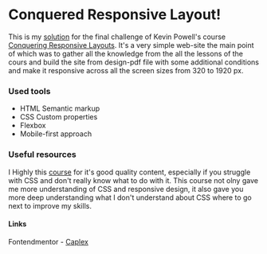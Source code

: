 # Conquered Responsive Layout!

This is my [solution](https://caplexw.github.io/Responsive-layout-the-final-challenge/) for the final challenge of Kevin Powell's course [Conquering Responsive Layouts](https://courses.kevinpowell.co/conquering-responsive-layouts). It's a very simple web-site the main point of which was to gather all the knowledge from the all the lessons of the cours and build the site from design-pdf file with some additional conditions and make it responsive across all the screen sizes from 320 to 1920 px. 


### Used tools
- HTML Semantic markup
- CSS Custom properties
- Flexbox
- Mobile-first approach

### Useful resources
I Highly this [course](https://courses.kevinpowell.co/conquering-responsive-layouts) for it's good quality content, especially if you struggle with CSS and don't really know what to do with it. This course not olny gave me more understanding of CSS and responsive design, it also gave you more deep understanding what I don't understand about CSS where to go next to improve my skills.

#### Links
Fontendmentor - [Caplex](https://www.frontendmentor.io/profile/CaplexW)

